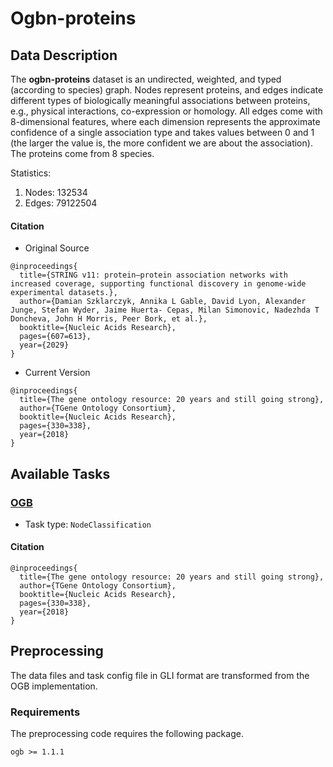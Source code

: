 # Ogbn-proteins
## Data Description

The **ogbn-proteins** dataset is an undirected, weighted, and typed (according to species) graph. Nodes represent proteins, and edges indicate different types of biologically meaningful associations between proteins, e.g., physical interactions, co-expression or homology. All edges come with 8-dimensional features, where each dimension represents the approximate confidence of a single association type and takes values between 0 and 1 (the larger the value is, the more confident we are about the association). The proteins come from 8 species.

Statistics:
1. Nodes: 132534
2. Edges: 79122504


#### Citation
- Original Source
```
@inproceedings{
  title={STRING v11: protein–protein association networks with increased coverage, supporting functional discovery in genome-wide experimental datasets.},
  author={Damian Szklarczyk, Annika L Gable, David Lyon, Alexander Junge, Stefan Wyder, Jaime Huerta- Cepas, Milan Simonovic, Nadezhda T Doncheva, John H Morris, Peer Bork, et al.},
  booktitle={Nucleic Acids Research},
  pages={607=613},
  year={2029}
}
```
- Current Version
```
@inproceedings{
  title={The gene ontology resource: 20 years and still going strong},
  author={TGene Ontology Consortium},
  booktitle={Nucleic Acids Research},
  pages={330=338},
  year={2018}
}
```

## Available Tasks
### [OGB](https://ogb.stanford.edu/docs/nodeprop/)
- Task type: `NodeClassification`

#### Citation
```
@inproceedings{
  title={The gene ontology resource: 20 years and still going strong},
  author={TGene Ontology Consortium},
  booktitle={Nucleic Acids Research},
  pages={330=338},
  year={2018}
}
```

## Preprocessing
The data files and task config file in GLI format are transformed from the OGB implementation. 

### Requirements
The preprocessing code requires the following package.
```
ogb >= 1.1.1
```